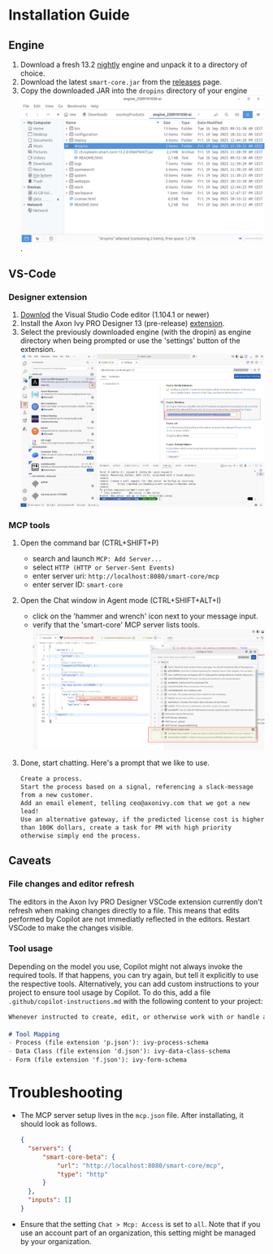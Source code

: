 # Installation Guide

## Engine
1. Download a fresh 13.2 [nightly](https://developer.axonivy.com/download/nightly) engine and unpack it to a directory of choice.
2. Download the latest `smart-core.jar` from the [releases](https://github.com/axonivy/smart-core/releases) page.
3. Copy the downloaded JAR into the `dropins` directory of your engine ![](img/smart-core-dropin-installation.png).

## VS-Code

### Designer extension
1. [Downlod](https://code.visualstudio.com/download) the Visual Studio Code editor (1.104.1 or newer)
2. Install the Axon Ivy PRO Designer 13 (pre-release) [extension](https://marketplace.visualstudio.com/items?itemName=axonivy.vscode-designer-13).
3. Select the previously downloaded engine (with the dropin) as engine directory when being prompted or use the 'settings' button of the extension. ![select-engine](img/smart-core-engine-selection.png)

### MCP tools

1. Open the command bar (CTRL+SHIFT+P)
    - search and launch `MCP: Add Server...`
    - select `HTTP (HTTP or Server-Sent Events)`
    - enter server uri: `http://localhost:8080/smart-core/mcp`
    - enter server ID: `smart-core`

2. Open the Chat window in Agent mode (CTRL+SHIFT+ALT+I)
    - click on the 'hammer and wrench' icon next to your message input.
    - verify that the 'smart-core' MCP server lists tools.
    ![tools](img/smart-core-mcp-tools.png)

3. Done, start chatting. Here's a prompt that we like to use.
    ```
    Create a process.
    Start the process based on a signal, referencing a slack-message from a new customer.
    Add an email element, telling ceo@axonivy.com that we got a new lead!
    Use an alternative gateway, if the predicted license cost is higher than 100K dollars, create a task for PM with high priority otherwise simply end the process.
    ```

## Caveats

### File changes and editor refresh

The editors in the Axon Ivy PRO Designer VSCode extension currently don't refresh when making changes directly to a file. This means that edits performed by Copilot are not immediatly reflected in the editors. Restart VSCode to make the changes visible.

### Tool usage

Depending on the model you use, Copilot might not always invoke the required tools. If that happens, you can try again, but tell it explicitly to use the respective tools. Alternatively, you can add custom instructions to your project to ensure tool usage by Copilot. To do this, add a file `.github/copilot-instructions.md` with the following content to your project:

```md
Whenever instructed to create, edit, or otherwise work with or handle a file or resource in this project, check the following mapping to determine whether the file/resource is present in it as a key. If so, invoke the corresponding tool defined as the value in the mapping to retrieve a JSON schema and additional guidelines regarding that file/resource before proceeding. If you have already called the tool in the current conversation, reuse the previous tool result instead. Use the schema as the authoritative source of truth for structure, required fields, and allowed values and strictly follow the guidelines returned.

# Tool Mapping
- Process (file extension 'p.json'): ivy-process-schema
- Data Class (file extension 'd.json'): ivy-data-class-schema
- Form (file extension 'f.json'): ivy-form-schema
```

# Troubleshooting

- The MCP server setup lives in the `mcp.json` file. After installating, it should look as follows.

  ```json
  {
  	"servers": {
  		"smart-core-beta": {
  			"url": "http://localhost:8080/smart-core/mcp",
  			"type": "http"
  		}
  	},
  	"inputs": []
  }
  ```

- Ensure that the setting `Chat > Mcp: Access` is set to `all`. Note that if you use an account part of an organization, this setting might be managed by your organization.

